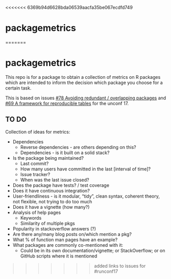 <<<<<<< 6369b94d6628bda06539aacfa35be067ecdfd749
# packagemetrics
=======
# packagemetrics

This repo is for a package to obtain a collection of metrics on R packages which are intended to inform the decision which package you choose for a certain task.

This is based on issues [#78 Avoiding redundant / overlapping packages](https://github.com/ropensci/unconf17/issues/78) and [#69 A framework for reproducible tables](https://github.com/ropensci/unconf17/issues/69) for the unconf 17.


## TO DO

Collection of ideas for metrics:

- Dependencies
    - Reverse dependencies - are others depending on this?
    - Dependencies - is it built on a solid stack?
- Is the package being maintained?
    - Last commit?
    - How many users have committed in the last [interval of time]?
    - Issue tracker?
    - When was the last issue closed?
- Does the package have tests? / test coverage
- Does it have continuous integration?
- User-friendliness - is it modular, “tidy”, clean syntax, coherent theory, not flexible, not trying to do too much
- Does it have a vignette (how many?)
- Analysis of help pages 
    - Keywords
    - Similarity of multiple pkgs
- Popularity in stackoverflow answers (?)
- Are there any/many blog posts on/which mention a pkg?
- What % of function man pages have an example?
- What packages are commonly co-mentioned with it:
    - Could be in its own documentation/vignette; or StackOverflow; or on GitHub scripts where it is mentioned
>>>>>>> added links to issues for #runconf17
